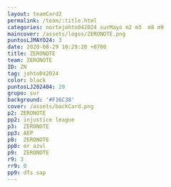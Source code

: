 ```yaml
---
layout: teamCard2
permalink: /team/:title.html
categories: nortejohto042024 surMayo m2 m3  m8 m9 
maincover: /assets/logos/ZERONOTE.png
puntosLJMAYO24: 3
date: 2020-08-29 10:29:20 +0700
title: ZERONOTE
team: ZERONOTE
ID: ZN
tag: johto042024
color: black
puntosLJ202404: 20
grupo: sur
background: '#F16C38'
cover: /assets/backCard.png
p2: ZERONOTE
pp2: injustice league
p3:  ZERONOTE
pp3: AEP
p8:  ZERONOTE
pp8: er azul
p9:  ZERONOTE
r9: 3
rr9: 0
pp9: dfs sap
---
```



